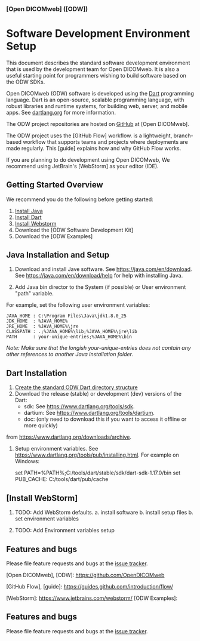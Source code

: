 ### [Open DICOMweb] ([ODW])
# Software Development Environment Setup

This document describes the standard software development environment
that is used by the development team for Open DICOMweb. It is also a
useful starting point for programmers wishing to build software based on
the ODW SDKs.

Open DICOMweb (ODW) software is developed using the [Dart] programming
language. Dart is an open-source, scalable programming language, with
robust libraries and runtime systems, for building web, server, and
mobile apps. See [dartlang.org] for more information.

The ODW project repositories are hosted on [GitHub] at [Open DICOMweb].

The ODW project uses the [GitHub Flow] workflow. is a lightweight,
branch-based workflow that supports teams and projects where deployments
are made regularly. This [guide] explains how and why GitHub Flow works.

If you are planning to do development using Open DICOMweb, We recommend
using JetBrain's [WebStorm] as your editor (IDE).

## Getting Started Overview

We recommend you do the following before getting started:

1. [Install Java](#install_java)
2. [Install Dart](#install_dart)
3. [Install Webstorm](#install_webstorm)
4. Download the [ODW Software Development Kit]
5. Download the [ODW Examples]
    
## Java Installation and Setup <a name="install_java"></a>

1. Download and install Jave software. See https://java.com/en/download. 
See https://java.com/en/download/help for help with installing Java.

2. Add Java bin director to the System (if possible) or User environment
"path" variable.

 For example, set the following user environment variables:
 
    JAVA_HOME : C:\Program Files\Java\jdk1.8.0_25
    JDK_HOME  : %JAVA_HOME%
    JRE_HOME  : %JAVA_HOME%\jre
    CLASSPATH : .;%JAVA_HOME%\lib;%JAVA_HOME%\jre\lib
    PATH      : your-unique-entries;%JAVA_HOME%\bin 
    
_Note: Make sure that the longish your-unique-entries does not contain
 any other references to another Java installation folder_.

## Dart Installation <a name="install_dart"></a>

1. [Create the standard ODW Dart directory structure](./dart_directory_structure.md)
2. Download the release (stable) or development (dev) versions of the 
Dart:
    - sdk: See https://www.dartlang.org/tools/sdk.
    - dartium: See https://www.dartlang.org/tools/dartium.
    - doc: (only need to download this if you want to access it offline or more quickly)
    
from https://www.dartlang.org/downloads/archive.  
    
1. Setup environment variables. See https://www.dartlang.org/tools/pub/installing.html. For example on Windows:

    set PATH=%PATH%;C:/tools/dart/stable/sdk/dart-sdk-1.17.0/bin
    set PUB_CACHE: C:/tools/dart/pub/cache

## [Install WebStorm]<a name="install_webstorm"></a>

1. TODO: Add WebStorm defaults. a. install software b. install setup files b.
   set environment variables

1. TODO: Add Environment variables setup

## Features and bugs

Please file feature requests and bugs at the [issue tracker][tracker].

[Open DICOMweb], [ODW]: https://github.com/OpenDICOMweb 

[Dart]: https://en.wikipedia.org/wiki/Dart_(programming_language)

[dartlang.org]: https://www.dartlang.org/    

[GitHub]: https://github.com/

[GitHub Flow], [guide]: https://guides.github.com/introduction/flow/

[WebStorm]: https://www.jetbrains.com/webstorm/ [ODW Examples]:

[tracker]: http://github.com/OpendDICOMweb/issues/replaceme

## Features and bugs

Please file feature requests and bugs at the [issue tracker][tracker].

[tracker]: https://github.com/OpenDICOMweb/setup/issues
